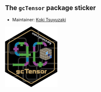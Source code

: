 ## The `gcTensor` package sticker

* Maintainer: [Koki Tsuyuzaki](https://github.com/kokitsuyuzaki/)

<img src=gcTensor.png height="200">